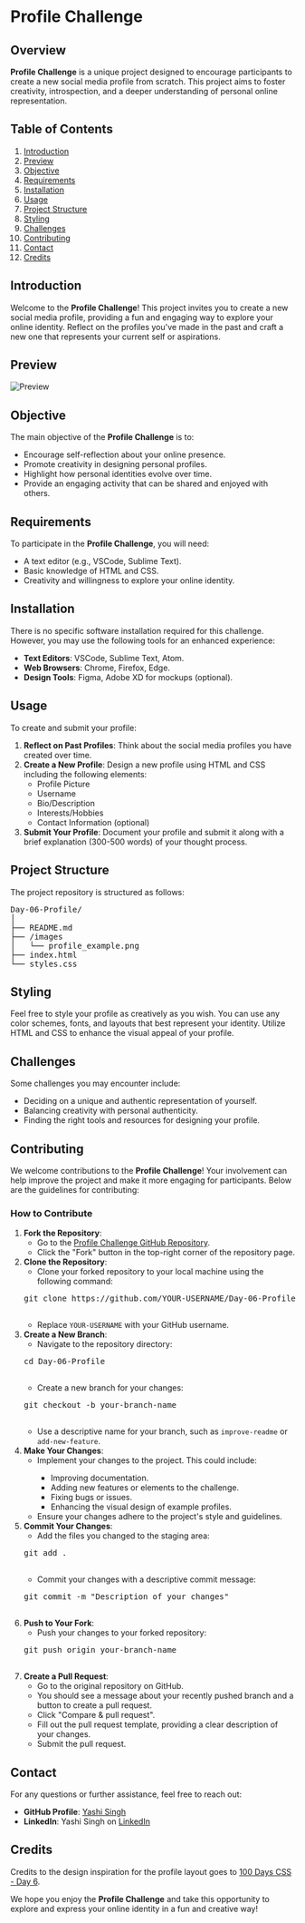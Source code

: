 <h1>Profile Challenge</h1>

<h2>Overview</h2>
<p><strong>Profile Challenge</strong> is a unique project designed to encourage participants to create a new social media profile from scratch. This project aims to foster creativity, introspection, and a deeper understanding of personal online representation.</p>

<h2>Table of Contents</h2>
<ol>
    <li><a href="#introduction">Introduction</a></li>
    <li><a href="#preview">Preview</a></li>
    <li><a href="#objective">Objective</a></li>
    <li><a href="#requirements">Requirements</a></li>
    <li><a href="#installation">Installation</a></li>
    <li><a href="#usage">Usage</a></li>
    <li><a href="#project-structure">Project Structure</a></li>
    <li><a href="#styling">Styling</a></li>
    <li><a href="#challenges">Challenges</a></li>
    <li><a href="#contributing">Contributing</a></li>
    <li><a href="#contact">Contact</a></li>
    <li><a href="#Credits">Credits</a></li>
</ol>

<h2 id="introduction">Introduction</h2>
<p>Welcome to the <strong>Profile Challenge</strong>! This project invites you to create a new social media profile, providing a fun and engaging way to explore your online identity. Reflect on the profiles you've made in the past and craft a new one that represents your current self or aspirations.</p>

<h2 id="preview">Preview</h2>

![Preview](Preview.png)

<h2 id="objective">Objective</h2>
<p>The main objective of the <strong>Profile Challenge</strong> is to:</p>
<ul>
    <li>Encourage self-reflection about your online presence.</li>
    <li>Promote creativity in designing personal profiles.</li>
    <li>Highlight how personal identities evolve over time.</li>
    <li>Provide an engaging activity that can be shared and enjoyed with others.</li>
</ul>

<h2 id="requirements">Requirements</h2>
<p>To participate in the <strong>Profile Challenge</strong>, you will need:</p>
<ul>
    <li>A text editor (e.g., VSCode, Sublime Text).</li>
    <li>Basic knowledge of HTML and CSS.</li>
    <li>Creativity and willingness to explore your online identity.</li>
</ul>

<h2 id="installation">Installation</h2>
<p>There is no specific software installation required for this challenge. However, you may use the following tools for an enhanced experience:</p>
<ul>
    <li><strong>Text Editors</strong>: VSCode, Sublime Text, Atom.</li>
    <li><strong>Web Browsers</strong>: Chrome, Firefox, Edge.</li>
    <li><strong>Design Tools</strong>: Figma, Adobe XD for mockups (optional).</li>
</ul>

<h2 id="usage">Usage</h2>
<p>To create and submit your profile:</p>
<ol>
    <li><strong>Reflect on Past Profiles</strong>: Think about the social media profiles you have created over time.</li>
    <li><strong>Create a New Profile</strong>: Design a new profile using HTML and CSS including the following elements:
        <ul>
            <li>Profile Picture</li>
            <li>Username</li>
            <li>Bio/Description</li>
            <li>Interests/Hobbies</li>
            <li>Contact Information (optional)</li>
        </ul>
    </li>
    <li><strong>Submit Your Profile</strong>: Document your profile and submit it along with a brief explanation (300-500 words) of your thought process.</li>
</ol>

<h2 id="project-structure">Project Structure</h2>
<p>The project repository is structured as follows:</p>
<pre>
Day-06-Profile/
│
├── README.md
├── /images
│   └── profile_example.png
├── index.html
└── styles.css
</pre>

<h2 id="styling">Styling</h2>
<p>Feel free to style your profile as creatively as you wish. You can use any color schemes, fonts, and layouts that best represent your identity. Utilize HTML and CSS to enhance the visual appeal of your profile.</p>

<h2 id="challenges">Challenges</h2>
<p>Some challenges you may encounter include:</p>
<ul>
    <li>Deciding on a unique and authentic representation of yourself.</li>
    <li>Balancing creativity with personal authenticity.</li>
    <li>Finding the right tools and resources for designing your profile.</li>
</ul>

<h2 id="contributing">Contributing</h2>
<p>We welcome contributions to the <strong>Profile Challenge</strong>! Your involvement can help improve the project and make it more engaging for participants. Below are the guidelines for contributing:</p>

<h3>How to Contribute</h3>
<ol>
    <li><strong>Fork the Repository</strong>:
        <ul>
            <li>Go to the <a href="https://github.com/Yashi-Singh-1/Day-06-Profile">Profile Challenge GitHub Repository</a>.</li>
            <li>Click the "Fork" button in the top-right corner of the repository page.</li>
        </ul>
    </li>
    <li><strong>Clone the Repository</strong>:
        <ul>
            <li>Clone your forked repository to your local machine using the following command:</li>
        </ul>
        <pre>
git clone https://github.com/YOUR-USERNAME/Day-06-Profile.git
        </pre>
        <ul>
            <li>Replace <code>YOUR-USERNAME</code> with your GitHub username.</li>
        </ul>
    </li>
    <li><strong>Create a New Branch</strong>:
        <ul>
            <li>Navigate to the repository directory:</li>
        </ul>
        <pre>
cd Day-06-Profile
        </pre>
        <ul>
            <li>Create a new branch for your changes:</li>
        </ul>
        <pre>
git checkout -b your-branch-name
        </pre>
        <ul>
            <li>Use a descriptive name for your branch, such as <code>improve-readme</code> or <code>add-new-feature</code>.</li>
        </ul>
    </li>
    <li><strong>Make Your Changes</strong>:
        <ul>
            <li>Implement your changes to the project. This could include:</li>
            <ul>
                <li>Improving documentation.</li>
                <li>Adding new features or elements to the challenge.</li>
                <li>Fixing bugs or issues.</li>
                <li>Enhancing the visual design of example profiles.</li>
            </ul>
            <li>Ensure your changes adhere to the project's style and guidelines.</li>
        </ul>
    </li>
    <li><strong>Commit Your Changes</strong>:
        <ul>
            <li>Add the files you changed to the staging area:</li>
        </ul>
        <pre>
git add .
        </pre>
        <ul>
            <li>Commit your changes with a descriptive commit message:</li>
        </ul>
        <pre>
git commit -m "Description of your changes"
        </pre>
    </li>
    <li><strong>Push to Your Fork</strong>:
        <ul>
            <li>Push your changes to your forked repository:</li>
        </ul>
        <pre>
git push origin your-branch-name
        </pre>
    </li>
    <li><strong>Create a Pull Request</strong>:
        <ul>
            <li>Go to the original repository on GitHub.</li>
            <li>You should see a message about your recently pushed branch and a button to create a pull request.</li>
            <li>Click "Compare & pull request".</li>
            <li>Fill out the pull request template, providing a clear description of your changes.</li>
            <li>Submit the pull request.</li>
        </ul>
    </li>
</ol>

<h2 id="contact">Contact</h2>
<p>For any questions or further assistance, feel free to reach out:</p>
<ul>
    <li><strong>GitHub Profile</strong>: <a href="https://github.com/Yashi-Singh-1">Yashi Singh</a></li>
    <li><strong>LinkedIn</strong>: Yashi Singh on <a href="https://www.linkedin.com/in/yashi-singh-b4143a246" target="_blank">LinkedIn</a></li>
</ul>

<h2 id="credits">Credits</h2>
<p>Credits to the design inspiration for the profile layout goes to <a href="https://100dayscss.com/days/6/">100 Days CSS - Day 6</a>.</p>

<p>We hope you enjoy the <strong>Profile Challenge</strong> and take this opportunity to explore and express your online identity in a fun and creative way!</p>